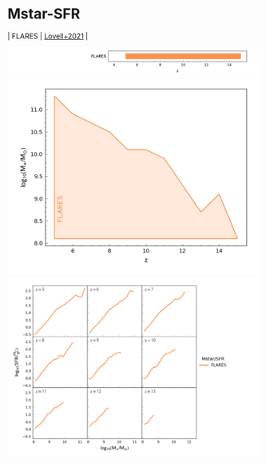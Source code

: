 # Mstar-SFR

| FLARES | [Lovell+2021](https://ui.adsabs.harvard.edu/abs/2021MNRAS.500.2127L/abstract) |

![](../figs/sr/Mstar-SFR/z_r.png)
![](../figs/sr/Mstar-SFR/z_X_r.png)
![](../figs/sr/Mstar-SFR/sr.png)
